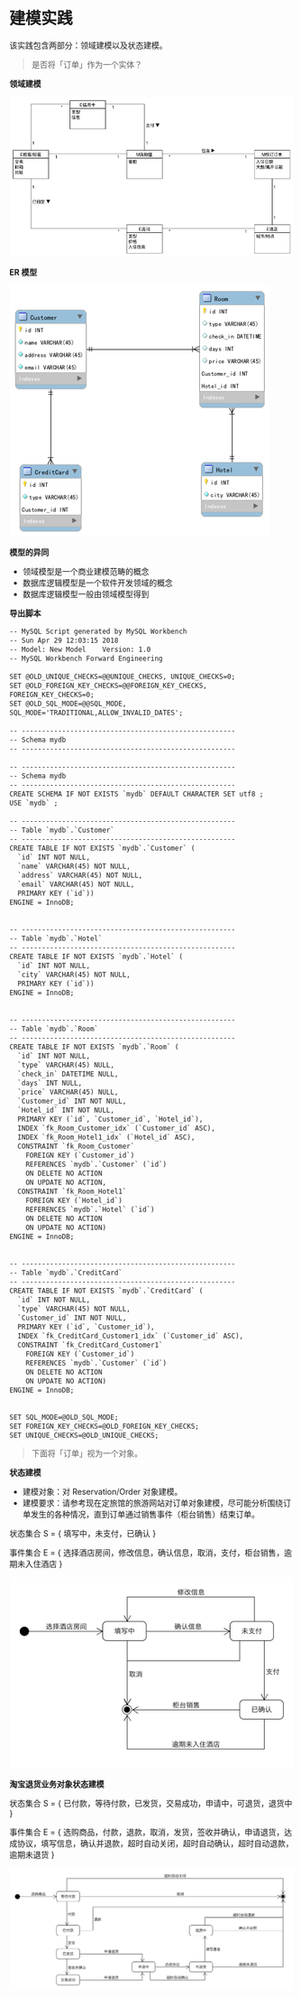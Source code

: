 # 建模实践

该实践包含两部分：领域建模以及状态建模。



> 是否将「订单」作为一个实体？

**领域建模**

![hw](./images/Reserve%20Hotel/hw2.png)



**ER 模型**

![hw](./images/Reserve%20Hotel/hw3.png)



**模型的异同**

- 领域模型是一个商业建模范畴的概念
- 数据库逻辑模型是一个软件开发领域的概念
- 数据库逻辑模型一般由领域模型得到



**导出脚本**

```Mysql
-- MySQL Script generated by MySQL Workbench
-- Sun Apr 29 12:03:15 2018
-- Model: New Model    Version: 1.0
-- MySQL Workbench Forward Engineering

SET @OLD_UNIQUE_CHECKS=@@UNIQUE_CHECKS, UNIQUE_CHECKS=0;
SET @OLD_FOREIGN_KEY_CHECKS=@@FOREIGN_KEY_CHECKS, FOREIGN_KEY_CHECKS=0;
SET @OLD_SQL_MODE=@@SQL_MODE, SQL_MODE='TRADITIONAL,ALLOW_INVALID_DATES';

-- -----------------------------------------------------
-- Schema mydb
-- -----------------------------------------------------

-- -----------------------------------------------------
-- Schema mydb
-- -----------------------------------------------------
CREATE SCHEMA IF NOT EXISTS `mydb` DEFAULT CHARACTER SET utf8 ;
USE `mydb` ;

-- -----------------------------------------------------
-- Table `mydb`.`Customer`
-- -----------------------------------------------------
CREATE TABLE IF NOT EXISTS `mydb`.`Customer` (
  `id` INT NOT NULL,
  `name` VARCHAR(45) NOT NULL,
  `address` VARCHAR(45) NOT NULL,
  `email` VARCHAR(45) NOT NULL,
  PRIMARY KEY (`id`))
ENGINE = InnoDB;


-- -----------------------------------------------------
-- Table `mydb`.`Hotel`
-- -----------------------------------------------------
CREATE TABLE IF NOT EXISTS `mydb`.`Hotel` (
  `id` INT NOT NULL,
  `city` VARCHAR(45) NOT NULL,
  PRIMARY KEY (`id`))
ENGINE = InnoDB;


-- -----------------------------------------------------
-- Table `mydb`.`Room`
-- -----------------------------------------------------
CREATE TABLE IF NOT EXISTS `mydb`.`Room` (
  `id` INT NOT NULL,
  `type` VARCHAR(45) NULL,
  `check_in` DATETIME NULL,
  `days` INT NULL,
  `price` VARCHAR(45) NULL,
  `Customer_id` INT NOT NULL,
  `Hotel_id` INT NOT NULL,
  PRIMARY KEY (`id`, `Customer_id`, `Hotel_id`),
  INDEX `fk_Room_Customer_idx` (`Customer_id` ASC),
  INDEX `fk_Room_Hotel1_idx` (`Hotel_id` ASC),
  CONSTRAINT `fk_Room_Customer`
    FOREIGN KEY (`Customer_id`)
    REFERENCES `mydb`.`Customer` (`id`)
    ON DELETE NO ACTION
    ON UPDATE NO ACTION,
  CONSTRAINT `fk_Room_Hotel1`
    FOREIGN KEY (`Hotel_id`)
    REFERENCES `mydb`.`Hotel` (`id`)
    ON DELETE NO ACTION
    ON UPDATE NO ACTION)
ENGINE = InnoDB;


-- -----------------------------------------------------
-- Table `mydb`.`CreditCard`
-- -----------------------------------------------------
CREATE TABLE IF NOT EXISTS `mydb`.`CreditCard` (
  `id` INT NOT NULL,
  `type` VARCHAR(45) NOT NULL,
  `Customer_id` INT NOT NULL,
  PRIMARY KEY (`id`, `Customer_id`),
  INDEX `fk_CreditCard_Customer1_idx` (`Customer_id` ASC),
  CONSTRAINT `fk_CreditCard_Customer1`
    FOREIGN KEY (`Customer_id`)
    REFERENCES `mydb`.`Customer` (`id`)
    ON DELETE NO ACTION
    ON UPDATE NO ACTION)
ENGINE = InnoDB;


SET SQL_MODE=@OLD_SQL_MODE;
SET FOREIGN_KEY_CHECKS=@OLD_FOREIGN_KEY_CHECKS;
SET UNIQUE_CHECKS=@OLD_UNIQUE_CHECKS;

```





> 下面将「订单」视为一个对象。

**状态建模**

- 建模对象：对 Reservation/Order 对象建模。
- 建模要求：请参考现在定旅馆的旅游网站对订单对象建模，尽可能分析围绕订单发生的各种情况，直到订单通过销售事件（柜台销售）结束订单。

状态集合 S = { 填写中，未支付，已确认 }

事件集合 E = { 选择酒店房间，修改信息，确认信息，取消，支付，柜台销售，逾期未入住酒店 }

![3](./images/Ctrip/hw3.png)

**淘宝退货业务对象状态建模**

状态集合 S = { 已付款，等待付款，已发货，交易成功，申请中，可退货，退货中 }

事件集合 E = { 选购商品，付款，退款，取消，发货，签收并确认，申请退货，达成协议，填写信息，确认并退款，超时自动关闭，超时自动确认，超时自动退款，逾期未退货 }

![3](./images/Taobao/hw.png)